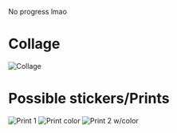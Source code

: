 No progress lmao

# Collage
![Collage](https://media.discordapp.net/attachments/807279725499121697/1106360654505451621/Tomo_collage.jpg?width=1126&height=676)

# Possible stickers/Prints
![Print 1](https://media.discordapp.net/attachments/807279725499121697/1106360654807437413/Tomo_print_2.jpg?width=478&height=676)
![Print color](https://media.discordapp.net/attachments/807279725499121697/1106360655134597120/Tomo_Print_Color.jpg?width=800&height=676)
![Print 2 w/color](https://media.discordapp.net/attachments/807279725499121697/1106360655398834196/Tomo_retro.jpg?width=792&height=676)
